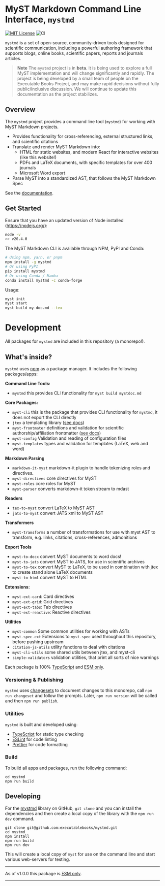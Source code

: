 # MyST Markdown Command Line Interface, `mystmd`

[![MIT License](https://img.shields.io/badge/license-MIT-blue.svg)](https://github.com/executablebooks/mystmd/blob/main/LICENSE)
![CI](https://github.com/executablebooks/mystmd/workflows/CI/badge.svg)

`mystmd` is a set of open-source, community-driven tools designed for scientific communication, including a powerful authoring framework that supports blogs, online books, scientific papers, reports and journals articles.

> **Note**
> The `mystmd` project is in **beta**. It is being used to explore a full MyST implementation and will change significantly and rapidly.
> The project is being developed by a small team of people on the Executable Books Project, and may make rapid decisions without fully public/inclusive discussion.
> We will continue to update this documentation as the project stabilizes.

## Overview

The `mystmd` project provides a command line tool (`mystmd`) for working with MyST Markdown projects.

- Provides functionality for cross-referencing, external structured links, and scientific citations
- Translate and render MyST Markdown into:
  - HTML for static websites, and modern React for interactive websites (like this website!)
  - PDFs and LaTeX documents, with specific templates for over 400 journals
  - Microsoft Word export
- Parse MyST into a standardized AST, that follows the MyST Markdown Spec

See the [documentation](https://mystmd.org/guide).

## Get Started

Ensure that you have an updated version of Node installed (<https://nodejs.org/>):

```bash
node -v
>> v20.4.0
```

The MyST Markdown CLI is available through NPM, PyPI and Conda:

```bash
# Using npm, yarn, or pnpm
npm install -g mystmd
# Or using PyPI
pip install mystmd
# Or using Conda / Mamba
conda install mystmd -c conda-forge
```

Usage:

```bash
myst init
myst start
myst build my-doc.md --tex
```

# Development

All packages for `mystmd` are included in this repository (a monorepo!).

## What's inside?

`mystmd` uses [npm](https://www.npmjs.com/) as a package manager. It includes the following packages/apps:

**Command Line Tools:**

- `mystmd` this provides CLI functionality for `myst build mystdoc.md`

**Core Packages:**

- `myst-cli` this is the package that provides CLI functionality for `mystmd`, it does not export the CLI directly
- `jtex` a templating library ([see docs](https://mystmd.org/jtex))
- `myst-frontmater` definitions and validation for scientific authorship/affiliation frontmatter ([see docs](https://mystmd.org/guide/frontmatter))
- `myst-config` Validation and reading of configuration files
- `myst-templates` types and validation for templates (LaTeX, web and word)

**Markdown Parsing**

- `markdown-it-myst` markdown-it plugin to handle tokenizing roles and directives.
- `myst-directives` core directives for MyST
- `myst-roles` core roles for MyST
- `myst-parser` converts markdown-it token stream to mdast

**Readers**

- `tex-to-myst` convert LaTeX to MyST AST
- `jats-to-myst` convert JATS xml to MyST AST

**Transformers**

- `myst-transforms` a number of transformations for use with myst AST to transform, e.g. links, citations, cross-references, admonitions

**Export Tools**

- `myst-to-docx` convert MyST documents to word docs!
- `myst-to-jats` convert MyST to JATS, for use in scientific archives
- `myst-to-tex` convert MyST to LaTeX, to be used in combination with jtex to create stand alone LaTeX documents
- `myst-to-html` convert MyST to HTML

**Extensions:**

- `myst-ext-card`: Card directives
- `myst-ext-grid`: Grid directives
- `myst-ext-tabs`: Tab directives
- `myst-ext-reactive`: Reactive directives

**Utilities**

- `myst-common` Some common utilities for working with ASTs
- `myst-spec-ext` Extensions to `myst-spec` used throughout this repository, before pushing upstream
- `citation-js-utils` utility functions to deal with citations
- `myst-cli-utils` some shared utils between jtex, and myst-cli
- `simple-validators` validation utilities, that print all sorts of nice warnings

Each package is 100% [TypeScript](https://www.typescriptlang.org/) and [ESM only](https://gist.github.com/sindresorhus/a39789f98801d908bbc7ff3ecc99d99c).

### Versioning & Publishing

`mystmd` uses [changesets](https://github.com/changesets/changesets) to document changes to this monorepo, call `npm run changeset` and follow the prompts. Later, `npm run version` will be called and then `npm run publish`.

### Utilities

`mystmd` is built and developed using:

- [TypeScript](https://www.typescriptlang.org/) for static type checking
- [ESLint](https://eslint.org/) for code linting
- [Prettier](https://prettier.io) for code formatting

### Build

To build all apps and packages, run the following command:

```
cd mystmd
npm run build
```

## Developing

For the [mystmd](https://github.com/executablebooks/mystmd) library on GitHub, `git clone` and you can install the dependencies and then create a local copy of the library with the `npm run dev` command.

```shell
git clone git@github.com:executablebooks/mystmd.git
cd mystmd
npm install
npm run build
npm run dev
```

This will create a local copy of `myst` for use on the command line and start various web-servers for testing.

---

As of v1.0.0 this package is [ESM only](https://gist.github.com/sindresorhus/a39789f98801d908bbc7ff3ecc99d99c).

---
